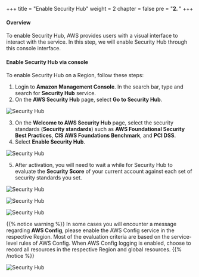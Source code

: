 +++
title = "Enable Security Hub"
weight = 2
chapter = false
pre = "<b>2. </b>"
+++

#### Overview

To enable Security Hub, AWS provides users with a visual interface to interact with the service. In this step, we will enable Security Hub through this console interface.

#### Enable Security Hub via console

To enable Security Hub on a Region, follow these steps:

1. Login to **Amazon Management Console**. In the search bar, type and search for **Security Hub** service.
2. On the **AWS Security Hub** page, select **Go to Security Hub**.

![Security Hub](/images/1/2.1-1.png?width=90pc)

3. On the **Welcome to AWS Security Hub** page, select the security standards (**Security standards**) such as **AWS Foundational Security Best Practices**, **CIS AWS Foundations Benchmark**, and **PCI DSS**.
4. Select **Enable Security Hub**.

![Security Hub](/images/1/2.1-2.png?width=90pc)

5. After activation, you will need to wait a while for Security Hub to evaluate the **Security Score** of your current account against each set of security standards you set.

![Security Hub](/images/1/2.1-3.png?width=90pc)

![Security Hub](/images/1/2.1-4.png?width=90pc)

![Security Hub](/images/1/2.1-5.png?width=90pc)

{{% notice warning %}}
In some cases you will encounter a message regarding **AWS Config**, please enable the AWS Config service in the respective Region. Most of the evaluation criteria are based on the service-level rules of AWS Config. When AWS Config logging is enabled, choose to record all resources in the respective Region and global resources.
{{% /notice %}}

![Security Hub](/images/1/2.1-6.png?width=90pc)